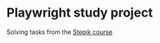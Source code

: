 # Playwright study project
Solving tasks from the [Stepik course](https://stepik.org/course/128626/syllabus)